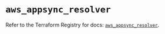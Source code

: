 # `aws_appsync_resolver`

Refer to the Terraform Registry for docs: [`aws_appsync_resolver`](https://registry.terraform.io/providers/hashicorp/aws/5.63.0/docs/resources/appsync_resolver).
